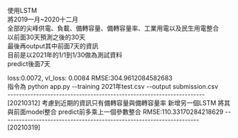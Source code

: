 使用LSTM  
將2019一月~2020十二月   
全部的尖峰供電、負載、備轉容量、備轉容量率、工業用電以及民生用電整合  
以前面30天預測之後的30天  
最後再output其中前面7天的資訊  
目前是以2021年的1/1到1/30做為測試資料  
predict後面7天 

loss:0.0072, vl_loss: 0.0084  RMSE:304.9612084582683   
指令為 python app.py --training 2021年test.csv --output submission.csv    
---------------------------------------------------------------------[20210312]
考慮到近期的資訊只有備轉容量與備轉容量率
新增另一個LSTM
將其與前面model整合
predict前多乘上一個參數整合
RMSE:110.33170284218629
---------------------------------------------------------------------[20210319]
